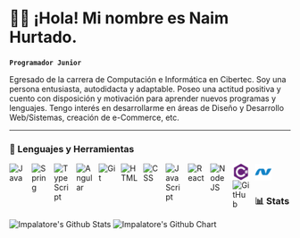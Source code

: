 # 👨‍💻  ¡Hola! Mi nombre es Naim Hurtado.

**`Programador Junior`**

Egresado de la carrera de Computación e Informática en Cibertec. Soy una persona entusiasta, autodidacta y adaptable. Poseo una actitud positiva y cuento con disposición y motivación para aprender nuevos programas y lenguajes. Tengo interés en desarrollarme en áreas de Diseño y Desarrollo Web/Sistemas, creación de e-Commerce, etc.

---

### 🧰 Lenguajes y Herramientas

<img align="left" alt="Java" width="30px" style="padding-right:10px;" src="https://cdn.jsdelivr.net/gh/devicons/devicon/icons/java/java-original.svg"/>
<img align="left" alt="Spring" width="30px" style="padding-right:10px;" src="https://cdn.jsdelivr.net/gh/devicons/devicon/icons/spring/spring-original.svg" />
<img align="left" alt="TypeScript" width="30px" style="padding-right:10px;" src="https://cdn.jsdelivr.net/gh/devicons/devicon/icons/typescript/typescript-plain.svg" />
<img align="left" alt="Angular" width="30px" style="padding-right:10px;" src="https://cdn.jsdelivr.net/gh/devicons/devicon/icons/angularjs/angularjs-plain.svg" />
<img align="left" alt="Git" width="30px" style="padding-right:10px;" src="https://cdn.jsdelivr.net/gh/devicons/devicon/icons/git/git-original.svg" />
<img align="left" alt="HTML" width="30px" style="padding-right:10px;" src="https://cdn.jsdelivr.net/gh/devicons/devicon/icons/html5/html5-plain.svg" />
<img align="left" alt="CSS" width="30px" style="padding-right:10px;" src="https://cdn.jsdelivr.net/gh/devicons/devicon/icons/css3/css3-plain.svg" />
<img align="left" alt="JavaScript" width="30px" style="padding-right:10px;" src="https://cdn.jsdelivr.net/gh/devicons/devicon/icons/javascript/javascript-plain.svg" />
<img align="left" alt="React" width="30px" style="padding-right:10px;" src="https://cdn.jsdelivr.net/gh/devicons/devicon/icons/react/react-original.svg" />
<img align="left" alt="NodeJS" width="30px" style="padding-right:10px;" src="https://cdn.jsdelivr.net/gh/devicons/devicon/icons/nodejs/nodejs-original.svg" />
<img align="left" alt="C#" width="30px" style="padding-right:10px;" src="https://github.com/devicons/devicon/blob/master/icons/csharp/csharp-plain.svg" />
<img align="left" alt=".NET" width="30px" style="padding-right:10px;" src="https://github.com/devicons/devicon/blob/master/icons/dot-net/dot-net-plain.svg" />
<img align="left" alt="GitHub" width="30px" style="padding-right:10px;" src="https://cdn.jsdelivr.net/gh/devicons/devicon/icons/github/github-original.svg" />
<br />

#


### 📊 Stats

![Impalatore's Github Stats](https://github-readme-stats.vercel.app/api?username=impalatore&show_icons=true&theme=gruvbox&bg_color=00000000)
![Impalatore's Github Chart](https://github-readme-stats.vercel.app/api/top-langs/?username=impalatore&layout=compact&theme=gruvbox&bg_color=00000000)
